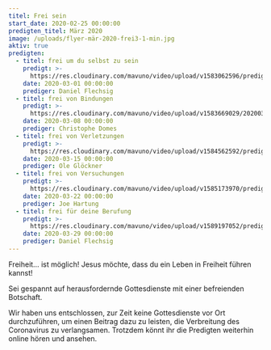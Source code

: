 ```yaml
---
titel: Frei sein
start_date: 2020-02-25 00:00:00
predigten_titel: März 2020
image: /uploads/flyer-mär-2020-frei3-1-min.jpg
aktiv: true
predigten:
  - titel: frei um du selbst zu sein
    predigt: >-
      https://res.cloudinary.com/mavuno/video/upload/v1583062596/predigten/Frei%20sein/20200301_Predigt_Flechsig_Frei_sein_01.mp3
    date: 2020-03-01 00:00:00
    prediger: Daniel Flechsig
  - titel: frei von Bindungen
    predigt: >-
      https://res.cloudinary.com/mavuno/video/upload/v1583669029/20200308_Predigt_Domes_Frei_sein_02.mp3
    date: 2020-03-08 00:00:00
    prediger: Christophe Domes
  - titel: frei von Verletzungen
    predigt: >-
      https://res.cloudinary.com/mavuno/video/upload/v1584562592/predigten/Frei%20sein/2020-03-15_FREI_SEIN_-_von_Verletzungen_-_Ole_Glockner.mp3
    date: 2020-03-15 00:00:00
    prediger: Ole Glöckner
  - titel: frei von Versuchungen
    predigt: >-
      https://res.cloudinary.com/mavuno/video/upload/v1585173970/predigten/Frei%20sein/2020-03-22_GoDi_Mavuno_Berlin_-_Frei_sein_-_Von_Versuchungen.mp3
    date: 2020-03-22 00:00:00
    prediger: Joe Hartung
  - titel: frei für deine Berufung
    predigt: >-
      https://res.cloudinary.com/mavuno/video/upload/v1589197052/predigten/Frei%20sein/2020-03-28_GoDi_Mavuno_Berlin_-_Frei_sein_-_F%C3%BCr_deine_Berufung.mp3
    date: 2020-03-29 00:00:00
    prediger: Daniel Flechsig
---
```


Freiheit… ist möglich\! Jesus möchte, dass du ein Leben in Freiheit führen kannst\!

Sei gespannt auf herausfordernde Gottesdienste mit einer befreienden Botschaft.

Wir haben uns entschlossen, zur Zeit keine Gottesdienste vor Ort durchzuführen, um einen Beitrag dazu zu leisten, die Verbreitung des Coronavirus zu verlangsamen. Trotzdem könnt ihr die Predigten weiterhin online hören und ansehen. &nbsp;&nbsp;&nbsp;

&nbsp;